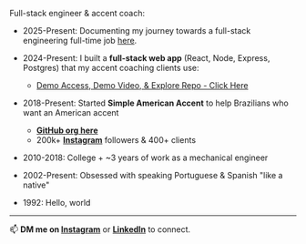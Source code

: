 Full-stack engineer & accent coach:

- 2025-Present:   Documenting my journey towards a full-stack engineering full-time job [here](https://github.com/will-rosenberg/dev-journey).
- 2024-Present:   I built a **full-stack web app** (React, Node, Express, Postgres) that my accent coaching clients use:
  - [Demo Access, Demo Video, & Explore Repo - Click Here](https://williamrosenberg.com?utm_source=github)

- 2018-Present:   Started **Simple American Accent** to help Brazilians who want an American accent
  - [**GitHub org here**](https://www.github.com/SimpleAmericanAccent)
  - 200k+ [**Instagram**](https://www.instagram.com/SimpleAmericanAccent) followers & 400+ clients

- 2010-2018:      College + ~3 years of work as a mechanical engineer

- 2002-Present:   Obsessed with speaking Portuguese & Spanish "like a native"

- 1992:           Hello, world

---

📫 **DM me on [Instagram](https://www.instagram.com/SimpleAmericanAccent)** or **[LinkedIn](https://www.linkedin.com/in/will-rosenberg/)** to connect.
